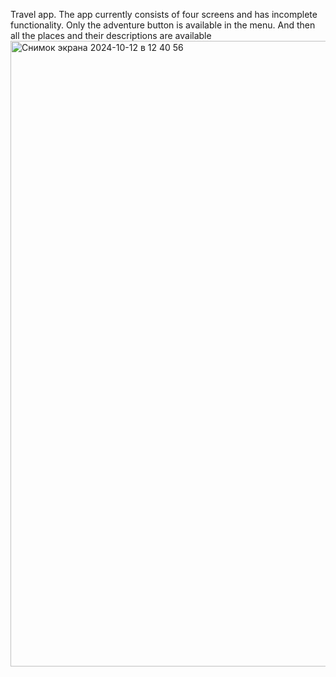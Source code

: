 Travel app.
The app currently consists of four screens and has incomplete functionality.
Only the adventure button is available in the menu. 
And then all the places and their descriptions are available 
<img width="1001" alt="Снимок экрана 2024-10-12 в 12 40 56" src="https://github.com/user-attachments/assets/1a7093ae-5300-47d3-83e9-c5459213e527">

